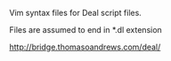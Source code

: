 Vim syntax files for Deal script files.

Files are assumed to end in *.dl extension

http://bridge.thomasoandrews.com/deal/
